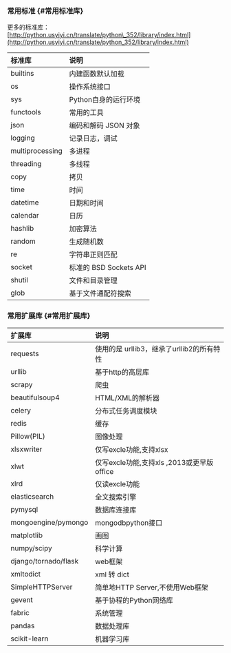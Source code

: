 ### 常用标准 {#常用标准库}

更多的标准库：[http://python.usyiyi.cn/translate/python\_352/library/index.html](http://python.usyiyi.cn/translate/python_352/library/index.html)

| 标准库 | 说明 |
| :--- | :--- |
| builtins | 内建函数默认加载 |
| os | 操作系统接口 |
| sys | Python自身的运行环境 |
| functools | 常用的工具 |
| json | 编码和解码 JSON 对象 |
| logging | 记录日志，调试 |
| multiprocessing | 多进程 |
| threading | 多线程 |
| copy | 拷贝 |
| time | 时间 |
| datetime | 日期和时间 |
| calendar | 日历 |
| hashlib | 加密算法 |
| random | 生成随机数 |
| re | 字符串正则匹配 |
| socket | 标准的 BSD Sockets API |
| shutil | 文件和目录管理 |
| glob | 基于文件通配符搜索 |

### 常用扩展库 {#常用扩展库}

| 扩展库 | 说明 |
| :--- | :--- |
| requests | 使用的是 urllib3，继承了urllib2的所有特性 |
| urllib | 基于http的高层库 |
| scrapy | 爬虫 |
| beautifulsoup4 | HTML/XML的解析器 |
| celery | 分布式任务调度模块 |
| redis | 缓存 |
| Pillow\(PIL\) | 图像处理 |
| xlsxwriter | 仅写excle功能,支持xlsx |
| xlwt | 仅写excle功能,支持xls ,2013或更早版office |
| xlrd | 仅读excle功能 |
| elasticsearch | 全文搜索引擎 |
| pymysql | 数据库连接库 |
| mongoengine/pymongo | mongodbpython接口 |
| matplotlib | 画图 |
| numpy/scipy | 科学计算 |
| django/tornado/flask | web框架 |
| xmltodict | xml 转 dict |
| SimpleHTTPServer | 简单地HTTP Server,不使用Web框架 |
| gevent | 基于协程的Python网络库 |
| fabric | 系统管理 |
| pandas | 数据处理库 |
| scikit-learn | 机器学习库 |



